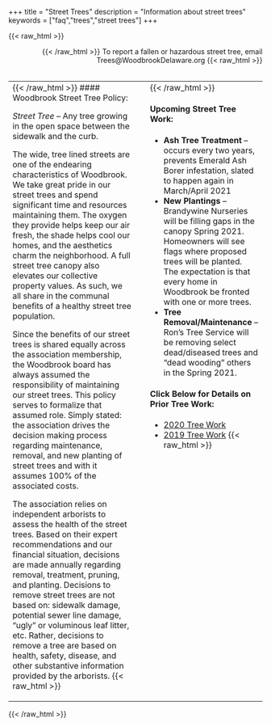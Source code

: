 +++
title = "Street Trees"
description = "Information about street trees"
keywords = ["faq","trees","street trees"]
+++

{{< raw_html >}}
<div style="text-align: right"> {{< /raw_html >}} To report a fallen or hazardous street tree, email Trees@WoodbrookDelaware.org {{< raw_html >}}</div>
</br>
<table style="width: 100%;">
  <tbody>
    <tr>
      <td style="width: 50%;vertical-align:top;">{{< /raw_html >}} 
#### Woodbrook Street Tree Policy:

*Street Tree* – Any tree growing in the open space between the sidewalk and the curb.

The wide, tree lined streets are one of the endearing characteristics of Woodbrook.  We take great pride in our street trees and spend significant time and resources maintaining them.  The oxygen they provide helps keep our air fresh, the shade helps cool our homes, and the aesthetics charm the neighborhood.  A full street tree canopy also elevates our collective property values.  As such, we all share in the communal benefits of a healthy street tree population.

Since the benefits of our street trees is shared equally across the association membership, the Woodbrook board has always assumed the responsibility of maintaining our street trees.  This policy serves to formalize that assumed role.  Simply stated: the association drives the decision making process regarding maintenance, removal, and new planting of street trees and with it assumes 100% of the associated costs.

The association relies on independent arborists to assess the health of the street trees.  Based on their expert recommendations and our financial situation, decisions are made annually regarding removal, treatment, pruning, and planting.  Decisions to remove street trees are not based on: sidewalk damage, potential sewer line damage, “ugly” or voluminous leaf litter, etc.  Rather, decisions to remove a tree are based on health, safety, disease, and other substantive information provided by the arborists.
{{< raw_html >}}</td>
      <td>&nbsp; &nbsp; &nbsp; &nbsp; &nbsp; &nbsp; </td>
      <td style="vertical-align:top;">{{< /raw_html >}} 
#### Upcoming Street Tree Work:

- **Ash Tree Treatment** – occurs every two years, prevents Emerald Ash Borer infestation, slated to happen again in March/April 2021
- **New Plantings** – Brandywine Nurseries will be filling gaps in the canopy Spring 2021. Homeowners will see flags where proposed trees will be planted.  The expectation is that every home in Woodbrook be fronted with one or more trees.
- **Tree Removal/Maintenance** – Ron’s Tree Service will be removing select dead/diseased trees and “dead wooding” others in the Spring 2021.

#### Click Below for Details on Prior Tree Work:

* [2020 Tree Work](/doc/Woodbrook2020StreetTreeWork.pdf)
* [2019 Tree Work](/doc/Woodbrook2019StreetTreePlantings.pdf)
{{< raw_html >}}</td>
    </tr>
  </tbody>
</table>
{{< /raw_html >}}

</br>&nbsp;</br>